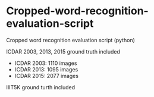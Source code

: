 # Cropped-word-recognition-evaluation-script
Cropped word recognition evaluation script (python)

ICDAR 2003, 2013, 2015 ground truth included
- ICDAR 2003: 1110 images
- ICDAR 2013: 1095 images
- ICDAR 2015: 2077 images

IIIT5K ground turth included

